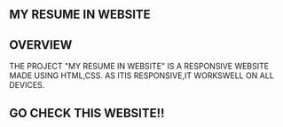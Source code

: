 ## MY RESUME IN WEBSITE
## OVERVIEW

THE PROJECT "MY RESUME IN WEBSITE" IS A
RESPONSIVE WEBSITE MADE USING HTML,CSS.
AS ITIS RESPONSIVE,IT WORKSWELL ON ALL 
DEVICES.

## GO CHECK THIS WEBSITE!!
